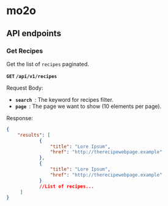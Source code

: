 # mo2o

## API endpoints


### Get Recipes

Get the list of `recipes` paginated. 

**`GET` `/api/v1/recipes`**

Request Body:

- **`search `**: The keyword for recipes filter.
- **`page `**: The page we want to show (10 elements per page).
  
Response:

```json
{
    "results": [
            {
                "title": "Lore Ipsum",
                "href": "http://therecipewebpage.example"
            },
            {
                "title": "Lore Ipsum",
                "href": "http://therecipewebpage.example"
            }
            //List of recipes... 
     ]
}
```
